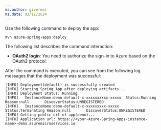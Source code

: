 ```yaml
---
ms.author: givermei
ms.date: 03/11/2024
---
```


Use the following command to deploy the app:

```bash
mvn azure-spring-apps:deploy
```

The following list describes the command interaction:

- **OAuth2 login**: You need to authorize the sign-in to Azure based on the OAuth2 protocol.

After the command is executed, you can see from the following log messages that the deployment was successful:

```output
[INFO] Deployment(default) is successfully created
[INFO] Starting Spring App after deploying artifacts...
[INFO] Deployment Status: Running
[INFO]   InstanceName:demo-default-x-xxxxxxxxxx-xxxxx  Status:Running Reason:null       DiscoverStatus:UNREGISTERED
[INFO]   InstanceName:demo-default-x-xxxxxxxxx-xxxxx  Status:Terminating Reason:null       DiscoverStatus:UNREGISTERED
[INFO] Getting public url of app(demo)...
[INFO] Application url: https://<your-Azure-Spring-Apps-instance-name>-demo.azuremicroservices.io
```
